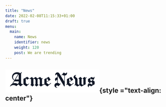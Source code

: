 ```yaml
---
title: "News"
date: 2022-02-08T11:15:33+01:00
draft: true
menu:
  main:
    name: News
    identifier: news
    weight: 120
    post: We are trending
---
```


## ![News](./news.png "News"){style ="text-align: center"}
